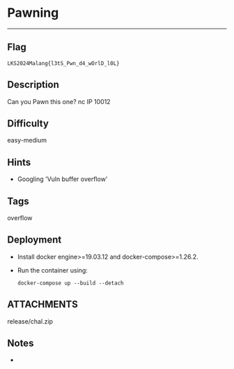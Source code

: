 # Pawning

---

## Flag

```
LKS2024Malang{l3tS_Pwn_d4_wOrlD_l0L}
```

## Description

Can you Pawn this one?
nc IP 10012

## Difficulty

easy-medium

## Hints

* Googling 'Vuln buffer overflow'

## Tags

overflow

## Deployment

* Install docker engine>=19.03.12 and docker-compose>=1.26.2.

* Run the container using:

    ```
    docker-compose up --build --detach
    ```

## ATTACHMENTS

release/chal.zip

## Notes

*
